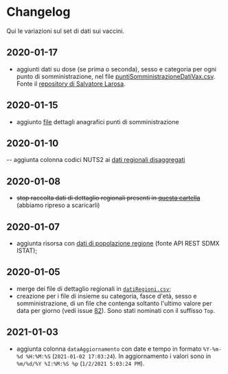 # Changelog

Qui le variazioni sul set di dati sui vaccini.

## 2020-01-17

- aggiunti dati su dose (se prima o seconda), sesso e categoria per ogni punto di somministrazione, nel file [puntiSomministrazioneDatiVax.csv](processing/puntiSomministrazione/puntiSomministrazioneDatiVax.csv). Fonte il [repository di Salvatore Larosa](https://github.com/slarosa/vax).

## 2020-01-15

- aggiunto [file](processing/puntiSomministrazione/puntiSomministrazione.csv) dettagli anagrafici punti di somministrazione

## 2020-01-10

-- aggiunta colonna codici NUTS2 ai [dati regionali disaggregati](processing/datiRegioni/)

## 2020-01-08

- ~~stop raccolta dati di dettaglio regionali presenti in [questa cartella](processing/datiRegioni/)~~ (abbiamo ripreso a scaricarli)
## 2020-01-07

- aggiunta risorsa con [dati di popolazione regione](risorse/popolazioneRegioni.csv) (fonte API REST SDMX ISTAT);
## 2020-01-05

- merge dei file di dettaglio regionali in [`datiRegioni.csv`](processing/datiRegioni.csv);
- creazione per i file di insieme su categoria, fasce d'età, sesso e somministrazione, di un file che contenga soltanto l'ultimo valore per data per giorno (vedi issue [82](https://github.com/ondata/covid19italia/issues/82)). Sono stati nominati con il suffisso `Top`.

## 2021-01-03

- aggiunta colonna `dataAggiornamento` con date e tempo in formato `%Y-%m-%d %H:%M:%S` (`2021-01-02 17:03:24`). In aggiornamento i valori sono in `%m/%d/%Y %I:%M:%S %p` (`1/2/2021 5:03:24 PM`).
